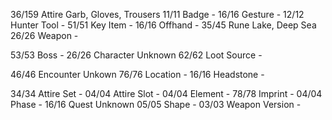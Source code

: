 <!-- ITEM -->
36/159  Attire              Garb, Gloves, Trousers
11/11   Badge               -
16/16   Gesture             -
12/12   Hunter Tool         -
51/51   Key Item            -
16/16   Offhand             -
35/45   Rune                Lake, Deep Sea
26/26   Weapon              -
<!-- NPC -->
53/53   Boss                -
26/26   Character           Unknown
62/62   Loot Source         -
<!-- WORLD -->
46/46   Encounter           Unkown
76/76   Location            -
16/16   Headstone           -
<!-- MECHANIC -->
34/34   Attire Set          -
04/04   Attire Slot         -
04/04   Element             -
78/78   Imprint             -
04/04   Phase               -
16/16   Quest               Unknown
05/05   Shape               -
03/03   Weapon Version      -
